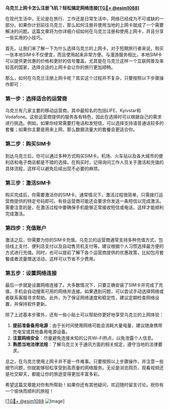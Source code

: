 **乌克兰上网卡怎么注册飞机？轻松搞定网络连接[[TG💪+ @esim1088](https://t.me/s/esim1088)]**

在现代生活中，无论是在旅行、工作还是日常生活中，网络已经成为不可或缺的一部分。如果你计划前往乌克兰，那么如何注册并使用当地的上网卡就成了一个需要解决的问题。这篇文章将为你详细介绍如何在乌克兰注册和使用上网卡，并且分享一些实用的小技巧。

首先，让我们来了解一下为什么选择乌克兰的上网卡。对于短期旅行者来说，购买一张本地SIM卡不仅便宜，而且使用起来非常方便。与漫游服务相比，本地SIM卡可以提供更优惠的价格和更好的信号覆盖。尤其是在乌克兰这样一个互联网普及率较高的国家，选择合适的上网卡会让你的旅行更加顺畅。

那么，如何在乌克兰注册上网卡呢？其实这个过程并不复杂，只要按照以下步骤操作即可：

### 第一步：选择适合的运营商

乌克兰有几家主要的移动运营商，其中最知名的包括LIFE、Kyivstar和Vodafone。这些运营商提供的服务各有特色，因此在选择时可以根据自己的需求进行挑选。例如，如果你经常需要打电话和发短信，可以选择支持语音通话较多的套餐；如果你主要是用来上网，那么数据流量大的套餐会更适合你。

### 第二步：购买SIM卡

到达乌克兰后，你可以通过多种方式购买SIM卡。机场、火车站以及各大城市的便利店和电子商店都是不错的选择。在购买时，记得询问工作人员关于激活和充值的具体流程，这样可以避免后续出现不必要的麻烦。

### 第三步：激活SIM卡

购买完成后，你需要激活你的SIM卡。通常情况下，激活过程很简单，只需拨打运营商提供的特定号码即可。有些运营商可能还会要求你发送一条短信以完成激活。需要注意的是，在激活过程中要确保手机能够正常接收短信或电话，这样才能顺利完成激活。

### 第四步：充值账户

激活之后，你需要为你的SIM卡充值。乌克兰的运营商通常支持多种充值方式，包括线上支付、便利店支付以及自动售货机支付等。建议根据个人习惯选择最方便的方式进行充值。同时，也可以提前了解下各个运营商提供的优惠政策，比如包月套餐或者流量赠送活动，这样可以节省不少费用。

### 第五步：设置网络连接

最后一步就是设置网络连接了。大多数情况下，只要正确安装了SIM卡并完成了充值，手机会自动搜索可用的网络并连接。如果遇到问题，可以尝试手动选择网络或者联系客服寻求帮助。此外，为了保证网络速度和稳定性，建议定期检查网络设置，并保持软件更新。

除了上述基本步骤外，还有一些小贴士可以帮助你更好地享受乌克兰的上网体验：

1. **提前准备备用电源**：由于长时间使用网络可能会消耗大量电量，建议随身携带充电宝或其他备用电源设备。
2. **注意网络安全**：尽量避免连接未知的公共Wi-Fi热点，以免泄露个人信息。
3. **熟悉当地法律法规**：了解乌克兰关于通讯方面的相关规定，遵守当地的法律要求。

总之，在乌克兰使用上网卡并不是一件难事。只要按照以上步骤操作，并注意一些细节问题，你就能够轻松享受到高质量的网络服务。无论是浏览网页、观看视频还是社交聊天，都能让你的旅途变得更加丰富多彩。

希望这篇文章能对你有所帮助！如果你还有其他疑问，欢迎随时留言讨论。祝你有一个愉快而顺利的旅程！

[[TG💪+ @esim1088](https://t.me/s/esim1088) ![Image](https://i.postimg.cc/4NQfJmqS/Snipaste-2025-05-13-00-14-12.png)]